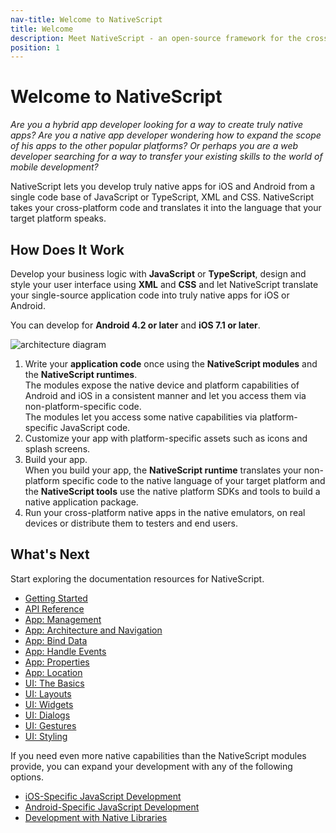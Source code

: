 ```yaml
---
nav-title: Welcome to NativeScript
title: Welcome
description: Meet NativeScript - an open-source framework for the cross-platform development of truly native apps.
position: 1
---
```


# Welcome to NativeScript

*Are you a hybrid app developer looking for a way to create truly native apps? Are you a native app developer wondering how to expand the scope of his apps to the other popular platforms? Or perhaps you are a web developer searching for a way to transfer your existing skills to the world of mobile development?*

NativeScript lets you develop truly native apps for iOS and Android from a single code base of JavaScript or TypeScript, XML and CSS. NativeScript takes your cross-platform code and translates it into the language that your target platform speaks. 

## How Does It Work

Develop your business logic with **JavaScript** or **TypeScript**, design and style your user interface using **XML** and **CSS** and let NativeScript translate your single-source application code into truly native apps for iOS or Android.

You can develop for **Android 4.2 or later** and **iOS 7.1 or later**.

![architecture diagram](http://docs.nativescript.org/img/architecture.png "architecture diagram")

1. Write your **application code** once using the **NativeScript modules** and the **NativeScript runtimes**.<br/>The modules expose the native device and platform capabilities of Android and iOS in a consistent manner and let you access them via non-platform-specific code.<br/>The modules let you access some native capabilities via platform-specific JavaScript code.
1. Customize your app with platform-specific assets such as icons and splash screens.
1. Build your app.<br/>When you build your app, the **NativeScript runtime** translates your non-platform specific code to the native language of your target platform and the **NativeScript tools** use the native platform SDKs and tools to build a native application package.
1. Run your cross-platform native apps in the native emulators, on real devices or distribute them to testers and end users.

## What's Next

Start exploring the documentation resources for NativeScript.

* [Getting Started](getting-started.md)
* [API Reference](ApiReference/application/README.md)
* [App: Management](application-management.md)
* [App: Architecture and Navigation](navigation.md)
* [App: Bind Data](bindings.md)
* [App: Handle Events](events.md)
* [App: Properties](properties.md)
* [App: Location](location.md)
* [UI: The Basics](ui-with-xml.md)
* [UI: Layouts](layouts.md)
* [UI: Widgets](widgets.md)
* [UI: Dialogs](dialogs.md)
* [UI: Gestures](gestures.md)
* [UI: Styling](styling.md)

If you need even more native capabilities than the NativeScript modules provide, you can expand your development with any of the following options.

* [iOS-Specific JavaScript Development](runtimes/ios/README.md)
* [Android-Specific JavaScript Development](runtimes/android/README.md)
* [Development with Native Libraries](https://github.com/NativeScript/nativescript-cli)